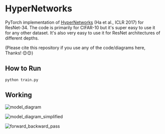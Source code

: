 # HyperNetworks
PyTorch implementation of [HyperNetworks](https://arxiv.org/abs/1609.09106) (Ha et al., ICLR 2017) for ResNet-34. The code is primarily for CIFAR-10 but it's super easy to use it for any other dataset. It's also very easy to use it for ResNet architectures of different depths.

(Please cite this repository if you use any of the code/diagrams here, Thanks! 😊😊)

## How to Run

```commandline
python train.py
```

## Working

![model_diagram](https://raw.githubusercontent.com/g1910/HyperNetworks/master/diagrams/model_diagram.png)

![model_diagram_simplified](https://raw.githubusercontent.com/g1910/HyperNetworks/master/diagrams/model_simplified.png)

![forward_backward_pass](https://raw.githubusercontent.com/g1910/HyperNetworks/master/diagrams/forward_backward_pass.png)
